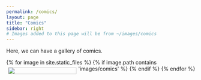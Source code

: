 ```yaml
---
permalink: /comics/
layout: page
title: "Comics"
sidebar: right
# Images added to this page will be from ~/images/comics
---
```


Here, we can have a gallery of comics.

<head>
<style>
div.gallery {
    margin: 5px;
    border: 1px solid #ccc;
    float: left;
    width: 180px;
}

div.gallery:hover {
    border: 1px solid #777;
}

div.gallery img {
    width: 100%;
    height: auto;
}

div.desc {
    padding: 15px;
    text-align: center;
}
</style>
</head>
<body>
  {% for image in site.static_files %}
    {% if image.path contains 'images/comics' %}
      <div class="gallery">
        <img src="{{ site.url }}{{ image.path }}"/>
      </div>
    {% endif %}
  {% endfor %}


</body>


<!---
<div align="center">
  <div>
    <h4 class="sans" align="left"><b>Comic Title!</b></h4>
    <p></p>
    <p class="sans" align="left">Posted on mm.dd.yyyy</p>
    <img src="{{ site.url }}/images/Discord_Red_Blue_vectorized.png">
    <br>
</div>
<div align="center">
  <img src="{{ site.url }}/images/trangles.png">
</div>
--->
